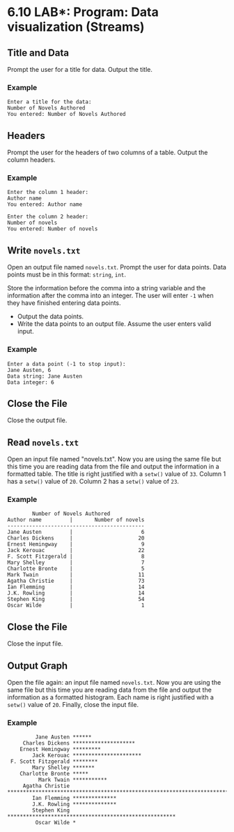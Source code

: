 # 6.10 LAB*: Program: Data visualization (Streams)
## Title and Data
Prompt the user for a title for data.
Output the title.

### Example
```
Enter a title for the data:
Number of Novels Authored
You entered: Number of Novels Authored
```

## Headers
Prompt the user for the headers of two columns of a table.
Output the column headers.

### Example
```
Enter the column 1 header:
Author name
You entered: Author name

Enter the column 2 header:
Number of novels
You entered: Number of novels
```

## Write `novels.txt`
Open an output file named `novels.txt`.
Prompt the user for data points.
Data points must be in this format: `string`, `int`.

Store the information before the comma into a string variable and the
information after the comma into an integer.
The user will enter `-1` when they have finished entering data points.
* Output the data points.
* Write the data points to an output file.
Assume the user enters valid input.

### Example
```
Enter a data point (-1 to stop input):
Jane Austen, 6
Data string: Jane Austen
Data integer: 6
```

## Close the File
Close the output file.

## Read `novels.txt`
Open an input file named "novels.txt".
Now you are using the same file but this time you are reading data
from the file and output the information in a formatted table.
The title is right justified with a `setw()` value of `33`.
Column 1 has a `setw()` value of `20`.
Column 2 has a `setw()` value of `23`.

### Example
```
        Number of Novels Authored
Author name         |       Number of novels
--------------------------------------------
Jane Austen         |                      6
Charles Dickens     |                     20
Ernest Hemingway    |                      9
Jack Kerouac        |                     22
F. Scott Fitzgerald |                      8
Mary Shelley        |                      7
Charlotte Bronte    |                      5
Mark Twain          |                     11
Agatha Christie     |                     73
Ian Flemming        |                     14
J.K. Rowling        |                     14
Stephen King        |                     54
Oscar Wilde         |                      1
```

## Close the File
Close the input file.

## Output Graph
Open the file again: an input file named `novels.txt`.
Now you are using the same file but this time you are reading data from the
file and output the information as a formatted histogram.
Each name is right justified with a `setw()` value of `20`.
Finally, close the input file.

### Example
```
         Jane Austen ******
     Charles Dickens ********************
    Ernest Hemingway *********
        Jack Kerouac **********************
 F. Scott Fitzgerald ********
        Mary Shelley *******
    Charlotte Bronte *****
          Mark Twain ***********
     Agatha Christie *************************************************************************
        Ian Flemming **************
        J.K. Rowling **************
        Stephen King ******************************************************
         Oscar Wilde *
```